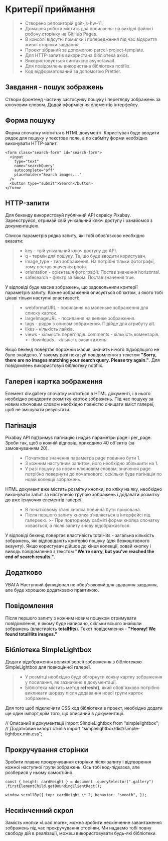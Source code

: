  # Критерії приймання
>- Створено репозиторій goit-js-hw-11. 
>- Домашня робота містить два посилання: на вихідні файли і робочу сторінку на GitHub Pages. 
>- В консолі відсутні помилки і попередження під час відкриття живої сторінки завдання.
>- Проект зібраний за допомогою parcel-project-template. 
>- Для HTTP-запитів використана бібліотека axios. 
>- Використовується синтаксис async/await. 
>- Для повідомлень використана бібліотека notiflix. 
>- Код відформатований за допомогою Prettier. 

## Завдання - пошук зображень

Створи фронтенд частину застосунку пошуку і перегляду зображень за ключовим словом. Додай оформлення елементів інтерфейсу.

## Форма пошуку 
Форма спочатку міститья в HTML документі. Користувач буде вводити рядок для пошуку у текстове поле, а по сабміту форми необхідно виконувати HTTP-запит.
```
<form class="search-form" id="search-form">
  <input
    type="text"
    name="searchQuery"
    autocomplete="off"
    placeholder="Search images..."
  />
  <button type="submit">Search</button>
</form>
```

## HTTP-запити 


Для бекенду використовуй публічний API сервісу Pixabay. Зареєструйся, отримай свій унікальний ключ доступу і ознайомся з документацією.

Список параметрів рядка запиту, які тобі обов'язково необхідно вказати:

>- key - твій унікальний ключ доступу до API. 
>- q - термін для пошуку. Те, що буде вводити користувач. 
>- image_type - тип зображення. На потрібні тільки фотографії, тому постав значення photo. 
>- orientation - орієнтація фотографії. Постав значення horizontal. 
>- safesearch - фільтр за віком. Постав значення true. 

У відповіді буде масив зображень, що задовольнили критерії параметрів запиту. Кожне зображення описується об'єктом, з якого тобі цікаві тільки наступні властивості:

>- webformatURL - посилання на маленьке зображення для списку карток.
>- largeImageURL - посилання на велике зображення. 
>- tags - рядок з описом зображення. Підійде для атрибуту alt.  
>- likes - кількість лайків. 
>- views - кількість переглядів. comments - кількість коментарів. >- downloads - кількість завантажень. 

Якщо бекенд повертає порожній масив, значить нічого підходящого не було знайдено. У такому разі показуй повідомлення з текстом **"Sorry, there are no images matching your search query. Please try again."**. Для повідомлень використовуй бібліотеку notiflix.

## Галерея і картка зображення

Елемент div.gallery спочатку міститься в HTML документі, і в нього необхідно рендерити розмітку карток зображень. Під час пошуку за новим ключовим словом необхідно повністю очищати вміст галереї, щоб не змішувати результати.

## Пагінація 
Pixabay API підтримує пагінацію і надає параметри page і per_page. Зроби так, щоб в кожній відповіді приходило 40 об'єктів (за замовчуванням 20).

>- Початкове значення параметра page повинно бути 1. 
>- З кожним наступним запитом, його необхідно збільшити на 1. 
>- У разі пошуку за новим ключовим словом, значення page потрібно повернути до початкового, оскільки буде пагінація по новій колекції зображень. 

HTML документ вже містить розмітку кнопки, по кліку на яку, необхідно виконувати запит за наступною групою зображень і додавати розмітку до вже існуючих елементів галереї.


>- В початковому стані кнопка повинна бути прихована. 
>- Після першого запиту кнопка з'являється в інтерфейсі під галереєю. >- При повторному сабміті форми кнопка спочатку ховається, а після запиту знову відображається. 

У відповіді бекенд повертає властивість totalHits - загальна кількість зображень, які відповідають критерію пошуку (для безкоштовного акаунту). Якщо користувач дійшов до кінця колекції, ховай кнопку і виводь повідомлення з текстом **"We're sorry, but you've reached the end of search results."**.

## Додатково 

УВАГА Наступний функціонал не обов'язковий для здавання завдання, але буде хорошою додатковою практикою.

## Повідомлення 

Після першого запиту з кожним новим пошуком отримувати повідомлення, в якому буде написано, скільки всього знайшли зображень (властивість **totalHits**). Текст повідомлення - **"Hooray! We found totalHits images."**

## Бібліотека SimpleLightbox 

Додати відображення великої версії зображення з бібліотекою SimpleLightbox для повноцінної галереї.

>- У розмітці необхідно буде обгорнути кожну картку зображення у посилання, як зазначено в документації. 
>- Бібліотека містить метод **refresh()**, який обов'язково потрібно викликати щоразу після додавання нової групи карток зображень. 

Для того щоб підключити CSS код бібліотеки в проект, необхідно додати ще один імпорт,крім того, що описаний в документації.

// Описаний в документації import SimpleLightbox from "simplelightbox"; // Додатковий імпорт стилів import "simplelightbox/dist/simple-lightbox.min.css";

## Прокручування сторінки 

Зробити плавне прокручування сторінки після запиту і відтворення кожної наступної групи зображень. Ось тобі код-підказка, але розберися у ньому самостійно.

```
const { height: cardHeight } = document .querySelector(".gallery")
.firstElementChild.getBoundingClientRect();

window.scrollBy({ top: cardHeight \* 2, behavior: "smooth", });
```

## Нескінченний скрол 

Замість кнопки «Load more», можна зробити нескінченне завантаження зображень під час прокручування сторінки. Ми надаємо тобі повну свободу дій в реалізації, можеш використовувати будь-які бібліотеки.
